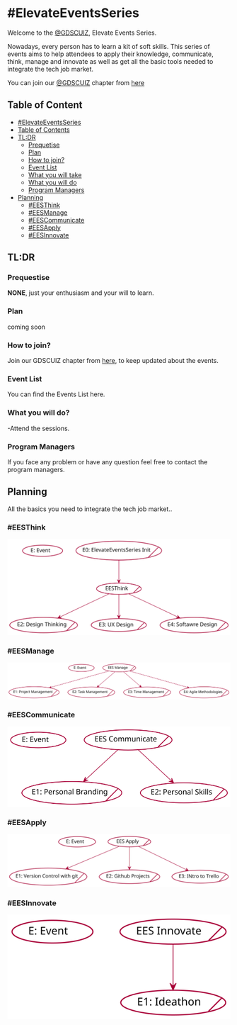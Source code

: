 # #ElevateEventsSeries

Welcome to the [@GDSCUIZ](https://gdsc.community.dev/university-of-ibn-zohr/), Elevate Events Series.

Nowadays, every person has to learn a kit of soft skills. This series of events aims to help attendees to apply their knowledge, communicate, think, manage and innovate as well as get all the basic tools needed to integrate the tech job market.


You can join our [@GDSCUIZ](https://gdsc.community.dev/university-of-ibn-zohr/) chapter from [here](https://gdsc.community.dev/university-of-ibn-zohr/)

## Table of Content
  - [#ElevateEventsSeries](#ElevateEventsSeries)
  - [Table of Contents](#table-of-contents)
  - [TL:DR](#tldr)
    - [Prequetise](#prequetise)
    - [Plan](#plan)
    - [How to join?](#how-to-join)
    - [Event List](#event-list)
    - [What you will take](#what-you-will-take)
    - [What you will do](#what-you-will-do)
    - [Program Managers](#program-managers)
  - [Planning](#planning)
    - [#EESThink](#eesthink)
    - [#EESManage](#eesmanage)
    - [#EESCommunicate](#eescommunicate)
    - [#EESApply](#eesapply)
    - [#EESInnovate](#eesinnovate)
    

## TL:DR
### Prequestise
**NONE**, just your enthusiasm and your will to learn.

### Plan
  coming soon
### How to join?
Join our GDSCUIZ chapter from  [here](https://gdsc.community.dev/university-of-ibn-zohr/), to keep updated about the events.

### Event List
You can find the Events List here.
### What you will do?
 -Attend the sessions.

### Program Managers
If you face any problem or have any question feel free to contact the program managers.

## Planning

 All the basics you need to integrate the tech job market..

### #EESThink

![eesthink](out/puml/eesthink_roadmap/EESThink.svg)

### #EESManage
![eesmanage](out/puml/eesmanage_roadmap/EESManage.svg)

### #EESCommunicate
![eescommunicate](out/puml/eescommunicate_roadmap/EESCommunicate.svg)

### #EESApply
![eesapply](out/puml/eesapply_roadmap/EESApply.svg)

### #EESInnovate
![eesinnovate](out/puml/eesinnovate_roadmap/EESInnovate.svg)


  
